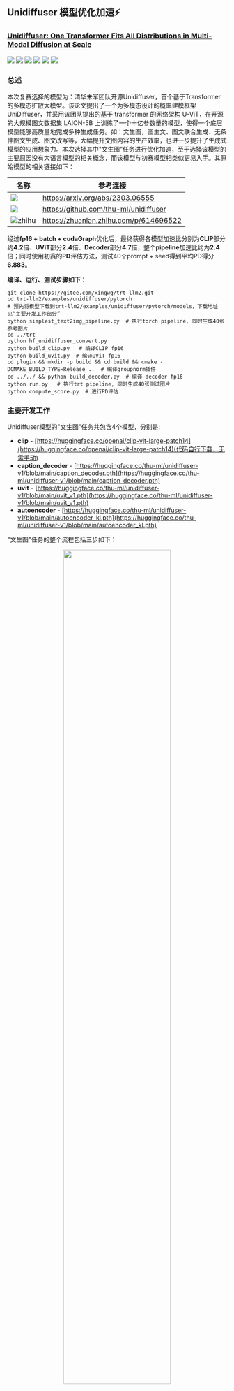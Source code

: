 ## Unidiffuser 模型优化加速:zap:
### [Unidiffuser: One Transformer Fits All Distributions in Multi-Modal Diffusion at Scale](https://arxiv.org/abs/2303.06555)
[![](https://img.shields.io/badge/Github-TensorRT%20LLM-blue)](https://github.com/NVIDIA/TensorRT)
[![](https://img.shields.io/badge/Github-TensorRT-blue)](https://github.com/NVIDIA/TensorRT)
[![](https://img.shields.io/badge/%E9%98%BF%E9%87%8C%E5%A4%A9%E6%B1%A0-TensorRT%20Hackathon%202023-blue)](https://tianchi.aliyun.com/competition/entrance/532108/introduction)
[![](https://img.shields.io/badge/NVIDIA-TensorRT%20CookBook%20CN-blue)](https://github.com/NVIDIA/trt-samples-for-hackathon-cn)
[![](https://img.shields.io/badge/B%E7%AB%99-GodV%20TensorRT%E6%95%99%E7%A8%8B-blue)](https://www.bilibili.com/video/BV1jj411Z7wG/?spm_id_from=333.337.search-card.all.click&vd_source=7cd071f968d19705aeb3d6a72130d7cf)
[![](https://img.shields.io/badge/Github-Unidiffuser-blue)](https://github.com/thu-ml/unidiffuser)
### 总述

本次复赛选择的模型为：清华朱军团队开源Unidiffuser，首个基于Transformer的多模态扩散大模型。该论文提出了一个为多模态设计的概率建模框架 UniDiffuser，并采用该团队提出的基于 transformer 的网络架构 U-ViT，在开源的大规模图文数据集 LAION-5B 上训练了一个十亿参数量的模型，使得一个底层模型能够高质量地完成多种生成任务。如：文生图，图生文、图文联合生成、无条件图文生成、图文改写等，大幅提升文图内容的生产效率，也进一步提升了生成式模型的应用想象力。本次选择其中"文生图"任务进行优化加速，至于选择该模型的主要原因没有大语言模型的相关概念，而该模型与初赛模型相类似更易入手。其原始模型的相关链接如下：

<div align=center>

|名称|参考连接|
|-|-|
|![](https://img.shields.io/badge/ICML2023-Unidiffuser-179bd3)|<https://arxiv.org/abs/2303.06555>|
|![](https://img.shields.io/badge/Github-Unidiffuser-blue)|<https://github.com/thu-ml/unidiffuser>|
|![zhihu](https://img.shields.io/badge/zhihu-知乎中文解读-179bd3)| <https://zhuanlan.zhihu.com/p/614696522>|

</div>

经过**fp16 + batch + cudaGraph**优化后，最终获得各模型加速比分别为**CLIP**部分约**4.2**倍、**UViT**部分**2.4**倍、**Decoder**部分**4.7**倍，整个**pipeline**加速比约为**2.4**倍；同时使用初赛的**PD**评估方法，测试40个prompt + seed得到平均PD得分**6.883**。

**编译、运行、测试步骤如下**：

```shell
git clone https://gitee.com/xingwg/trt-llm2.git
cd trt-llm2/examples/unidiffuser/pytorch
# 预先将模型下载到trt-llm2/examples/unidiffuser/pytorch/models，下载地址见“主要开发工作部分”
python simplest_text2img_pipeline.py  # 执行torch pipeline, 同时生成40张参考图片
cd ../trt
python hf_unidiffuser_convert.py   
python build_clip.py   # 编译CLIP fp16
python build_uvit.py  # 编译UViT fp16
cd plugin && mkdir -p build && cd build && cmake -DCMAKE_BUILD_TYPE=Release ..  # 编译groupnorm插件
cd ../../ && python build_decoder.py  # 编译 decoder fp16
python run.py   # 执行trt pipeline, 同时生成40张测试图片
python compute_score.py  # 进行PD评估
```

### 主要开发工作

Unidiffuser模型的"文生图"任务共包含4个模型，分别是:

- **clip** - [https://huggingface.co/openai/clip-vit-large-patch14](https://huggingface.co/openai/clip-vit-large-patch14)(代码自行下载，无需手动)
- **caption_decoder** - [https://huggingface.co/thu-ml/unidiffuser-v1/blob/main/caption_decoder.pth](https://huggingface.co/thu-ml/unidiffuser-v1/blob/main/caption_decoder.pth)
- **uvit** - [https://huggingface.co/thu-ml/unidiffuser-v1/blob/main/uvit_v1.pth](https://huggingface.co/thu-ml/unidiffuser-v1/blob/main/uvit_v1.pth)
- **autoencoder** - [https://huggingface.co/thu-ml/unidiffuser-v1/blob/main/autoencoder_kl.pth](https://huggingface.co/thu-ml/unidiffuser-v1/blob/main/autoencoder_kl.pth)

"文生图"任务的整个流程包括三步如下：

<div align=center>

<img src=docs/whiteboard_exported_image.png width=70% />

</div>

- 通过TRT-LLM手动搭建了三个模型分别是CLIP(内联了caption_decoder部分)、UViT、以及autoencoder中的decoder部分，三个模型的主要算子是**embedding、attention、layernorm、mlp、linear、groupnorm**构成。

- 对于没有经验的玩家和LLM模型处理经验的，摸索TensorRT-LLM并应用本身就有点难度。
- 开发过程中出现精度误差时，需要逐层手动mark，进行比对定位，比较麻烦和耗时，大多时间消耗在这里。
- 通过plugin支持解决fp16精度下groupnorm精度损失大的问题。

### 开发与优化过程

- 首先需要了解原模型整个“文生图”任务的pipeline，本次比赛通过简化原代码最终获得了最简化的pipeline，见代码**unidiffuser/pytorch/simplest_text2img_pipeline.py**，同时实现onnx模型导出的代码，方便查看模型graph，见代码**unidiffuser/pytorch/export_onnx.py**

- 通过对简化原模型的pipeline，对模型有了初步了解，接下来通过TensorRT-LLM的API手动搭建模型，在搭建模型之前可以通过TensorRT-LLM自带的示例对其进行初步的摸索。TensorRT-LLM实现一个模型需要三步，**第一步手动搭建模型**，**第二步转换保存原模型权重**，**第三步构建模型**。

- 整个pipeline共三个模型CLIP、UViT、Decoder，手搓后的模型见**trt/models/clip.py**、**trt/models/uvit.py**、**trt/models/decoder.py**。
TensorRT-LLM的主要主要算子实现在**tensorrt_llm.layers**、以及**tensorrt_llm.functional**搭建模型较为常用，这里有坑**模型构造函数中不能存在constant tensor**。模型构建完成后，需要转换保存权重，这一步较为简单，见代码**trt/hf_unidiffuser_convert.py**，可能下载模型会有科学上网问题。

- 接下来逐模型尝试fp32构建模型和原模型进行校验，校验方式可以dump出文件，比较两者差值的最大最小值，当然最简单的是直接print，但容易观察不到，带偏方向。其中CLIP较为顺利，fp32/fp16均未遇到精度问题；UViT遇到精度问题，通过debug发现属于手搓过程的错误，debug的方法是**逐层mark_output**进行比对定位，最终fp32/fp16均无精度问题；Decoder在fp32下构建精度无问题，fp16精度误差很大，通过debug定位后，发现是groupnorm产生的误差，通过增加groupNormPlugin解决精度问题，同时减少了reformatting操作减少了decoder推理时延，plugin实现见目录**trt/plugin**，以及文件**trt/plugin.py**，插件实现来自TensorRT-8.5，这里就不展开介绍了。

- 观察uvit的模型结构发现，其中可以优化合并两个推理分支进行batch，提高GPU利用效率和显存利用效率。

<div align=center>

<img src=docs/uvit.png width=70% />

</div>



这一部分是报告的主体。请把自己假定为老师，为 TensorRT 或 TensorRT-LLM 的初学者讲述如何从原始模型出发，经过一系列开发步骤，得到优化后的 TensorRT 或 TensorRT-LLM 模型。或者你是如何一步步通过修改哪些模块添加了新feature的。

建议：

- 分步骤讲清楚开发过程
- 最好能介绍为什么需要某个特别步骤，通过这个特别步骤解决了什么问题
  - 比如，通过Nsight Systems绘制timeline做了性能分析，发现attention时间占比高且有优化空间（贴图展示分析过程），所以决定要写plugin。然后介绍plugin的设计与实现，并在timeline上显示attention这一部分的性能改进。

### 优化效果

<div align=center>

|Model|PyTorch-FP32|PyTorch-FP16(baseline, uvit-fp16)|TRT-FP32 + CudaGraph|TRT-FP16|TRT-FP16 + CudaGraph|
|-|-|-|-|-|-|
|clip + captution_encoder|6.996|6.936|2.468|2.135|1.631|
|uvit|270.409|211.132|254.555|103.029|88.406|
|decoder|258.488|223.529|137.656|53.686|47.137|
|pipeline|13786.638|10787.720|12868.122|5207.594|4469.315|

</div>

这一部分介绍你的工作在云主机上的运行效果。如果是优化模型，需要分两部分说明：

- 精度：报告与原始模型进行精度对比测试的结果，验证精度达标。
  - 如果选用TensorRT-LLM，请跑summarize任务并使用 [Rouge](https://huggingface.co/spaces/evaluate-metric/rouge) 来对比模型优化前后的精度差距。如果精度良好，原始模型与优化模型的Rouge score的差异一般在1以内。例子见 TensorRT-LLM docker 中 /root/workspace/tensorrt_llm_july-release-v1/examples/gpt/summarize.py
  - 如果选用TensorRT，这里的精度测试指的是针对“原始模型”和“TensorRT优化模型”分别输出的数据（tensor）进行数值比较。请给出绝对误差和相对误差的统计结果（至少包括最大值、平均值与中位数）。
    - 使用训练好的权重和有意义的输入数据更有说服力。如果选手使用了随机权重和输入数据，请在这里注明。
    - 在精度损失较大的情况下，鼓励选手用训练好的权重和测试数据集对模型优化前与优化后的准确度指标做全面比较，以增强说服力。
- 性能：例如可以用图表展示不同batch size或sequence length下性能加速效果（考虑到可能模型可能比较大，可以只给batch size为1的数据）
  - 一般用原始模型作为baseline
  - 一般提供模型推理时间的加速比即可；若能提供压力测试下的吞吐提升则更好。

请注意：

- 相关测试代码也需要包含在代码仓库中，可被复现。
- 请写明云主机的软件硬件环境，方便他人参考。

### Bug报告（可选）

暂无

### 送分题答案（可选）

- 送分题1

```bash
root@trt2023:~/workspace/tensorrt_llm_july-release-v1/examples/gpt# python3 run.py --max_output_len=8
Input: Born in north-east France, Soyer trained as a
Output:  chef and eventually became a chef at a
root@trt2023:~/workspace/tensorrt_llm_july-release-v1/examples/gpt#
```

- 送分题2

```bash
[08/22/2023-09:26:59] [TRT-LLM] [I] TensorRT-LLM (total latency: 3.029069662094116 sec)
[08/22/2023-09:26:59] [TRT-LLM] [I] TensorRT-LLM beam 0 result
[08/22/2023-09:26:59] [TRT-LLM] [I]   rouge1 : 21.869322054781037
[08/22/2023-09:26:59] [TRT-LLM] [I]   rouge2 : 6.258925475911645
[08/22/2023-09:26:59] [TRT-LLM] [I]   rougeL : 16.755771650012953
[08/22/2023-09:26:59] [TRT-LLM] [I]   rougeLsum : 18.68034777724496
[08/22/2023-09:26:59] [TRT-LLM] [I] Hugging Face (total latency: 14.837929248809814 sec)
[08/22/2023-09:26:59] [TRT-LLM] [I] HF beam 0 result
[08/22/2023-09:27:00] [TRT-LLM] [I]   rouge1 : 18.182978950152904
[08/22/2023-09:27:00] [TRT-LLM] [I]   rouge2 : 5.166241888544473
[08/22/2023-09:27:00] [TRT-LLM] [I]   rougeL : 14.851620358520162
[08/22/2023-09:27:00] [TRT-LLM] [I]   rougeLsum : 16.95757748412272
```

### 经验与体会（可选）

欢迎在这里总结经验，抒发感慨。